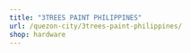 ```yaml
---
title: "3TREES PAINT PHILIPPINES"
url: /quezon-city/3trees-paint-philippines/
shop: hardware
---
```

